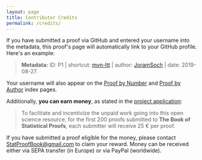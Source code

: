 ```yaml
---
layout: page
title: Contributor Credits
permalink: /credits/
---
```



If you have submitted a proof via GitHub and entered your username into the metadata, this proof's page will automatically link to your GitHub profile. Here's an example:

> **Metadata:** ID: P1 | shortcut: [mvn-ltt](/Proofs/mvn-ltt.html) | author: [JoramSoch](https://github.com/JoramSoch) | date: 2019-08-27. 

Your username will also appear on the [Proof by Number](/Indexes/Proof_by_Number.md) and [Proof by Author](/Indexes/Proof_by_Author.md) index pages.

Additionally, **you can earn money**, as stated in the [project application](https://de.wikiversity.org/wiki/Wikiversity:Fellow-Programm_Freies_Wissen/Einreichungen/The_Book_of_Statistical_Proofs):

> To facilitate and incentivize the unpaid work going into this open science resource, for the first 200 proofs submitted to **The Book of Statistical Proofs**, each submitter will receive 25 € per proof.

If you have submitted a proof eligible for the money, please contact [StatProofBook@gmail.com](mailto:StatProofBook@gmail.com) to claim your reward. Money can be received either via SEPA transfer (in Europe) or via PayPal (worldwide).